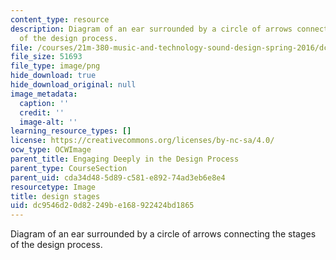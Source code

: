 ```yaml
---
content_type: resource
description: Diagram of an ear surrounded by a circle of arrows connecting the stages
  of the design process.
file: /courses/21m-380-music-and-technology-sound-design-spring-2016/dc9546d20d82249be168922424bd1865_design_stages.png
file_size: 51693
file_type: image/png
hide_download: true
hide_download_original: null
image_metadata:
  caption: ''
  credit: ''
  image-alt: ''
learning_resource_types: []
license: https://creativecommons.org/licenses/by-nc-sa/4.0/
ocw_type: OCWImage
parent_title: Engaging Deeply in the Design Process
parent_type: CourseSection
parent_uid: cda34d48-5d89-c581-e892-74ad3eb6e8e4
resourcetype: Image
title: design stages
uid: dc9546d2-0d82-249b-e168-922424bd1865
---
```

Diagram of an ear surrounded by a circle of arrows connecting the stages of the design process.